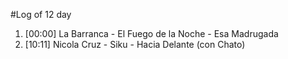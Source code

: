 #Log of 12 day

1. [00:00] La Barranca - El Fuego de la Noche - Esa Madrugada
1. [10:11] Nicola Cruz - Siku - Hacia Delante (con Chato)
